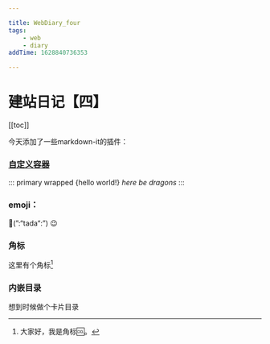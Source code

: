 ```yaml
---

title: WebDiary_four
tags:
    - web
    - diary
addTime: 1628840736353

---
```

# 建站日记【四】

[[toc]]

今天添加了一些markdown-it的插件：<br>
### [自定义容器](https://github.com/markdown-it/markdown-it-container)

::: primary wrapped {hello world!}
*here be dragons*
:::

### emoji：
:tada:(”:“tada“:”)  :wink:

### 角标
这里有个角标[^note]

### 内嵌目录
想到时候做个卡片目录

[^note]:大家好，我是角标:cool:。
